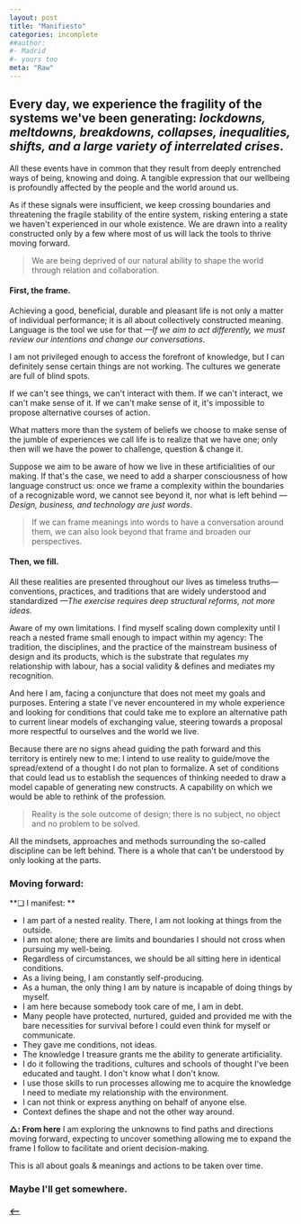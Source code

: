 ```yaml
---
layout: post
title: "Manifiesto"
categories: incomplete
##author:
#- Madrid
#- yours too
meta: "Raw"
---
```


## Every day, we experience the fragility of the systems we've been generating: *lockdowns, meltdowns, breakdowns, collapses, inequalities, shifts, and a large variety of interrelated crises*.

All these events have in common that they result from deeply entrenched ways of being, knowing and doing. A tangible expression that our wellbeing is profoundly affected by the people and the world around us. 

As if these signals were insufficient, we keep crossing boundaries and threatening the fragile stability of the entire system, risking entering a state we haven't experienced in our whole existence. We are drawn into a reality constructed only by a few where most of us will lack the tools to thrive moving forward.

> We are being deprived of our natural ability to shape the world through relation and collaboration.

#### First, the frame.
Achieving a good, beneficial, durable and pleasant life is not only a matter of individual performance; it is all about collectively constructed meaning. Language is the tool we use for that *—If we aim to act differently, we must review our intentions and change our conversations*.   

I am not privileged enough to access the forefront of knowledge, but I can definitely sense certain things are not working. The cultures we generate are full of blind spots.  

If we can't see things, we can't interact with them. If we can't interact, we can't make sense of it. If we can't make sense of it, it's impossible to propose alternative courses of action.     

What matters more than the system of beliefs we choose to make sense of the jumble of experiences we call life is to realize that we have one; only then will we have the power to challenge, question & change it.

Suppose we aim to be aware of how we live in these artificialities of our making. If that's the case, we need to add a sharper consciousness of how language construct us: once we frame a complexity within the boundaries of a recognizable word, we cannot see beyond it, nor what is left behind *—Design, business, and technology are just words*. 

> If we can frame meanings into words to have a conversation around them, we can also look beyond that frame and broaden our perspectives.  

#### Then, we fill.
All these realities are presented throughout our lives as timeless truths—conventions, practices, and traditions that are widely understood and standardized *—The exercise requires deep structural reforms, not more ideas.* 

Aware of my own limitations. I find myself scaling down complexity until I reach a nested frame small enough to impact within my agency: The tradition, the disciplines, and the practice of the mainstream business of design and its products, which is the substrate that regulates my relationship with labour, has a social validity & defines and mediates my recognition.

And here I am, facing a conjuncture that does not meet my goals and purposes. Entering a state I've never encountered in my whole experience and looking for conditions that could take me to explore an alternative path to current linear models of exchanging value, steering towards a proposal more respectful to ourselves and the world we live.   

Because there are no signs ahead guiding the path forward and this territory is entirely new to me: I intend to use reality to guide/move the spread/extend of a thought I do not plan to formalize. A set of conditions that could lead us to establish the sequences of thinking needed to draw a model capable of generating new constructs. A capability on which we would be able to rethink of the profession. 

> Reality is the sole outcome of design; there is no subject, no object and no problem to be solved. 

All the mindsets, approaches and methods surrounding the so-called discipline can be left behind. There is a whole that can't be understood by only looking at the parts.


### Moving forward:   
**❏ I manifest: **  

- I am part of a nested reality. There, I am not looking at things from the outside. 
- I am not alone; there are limits and boundaries I should not cross when pursuing my well-being.    
- Regardless of circumstances, we should be all sitting here in identical conditions. 
- As a living being, I am constantly self-producing. 
- As a human, the only thing I am by nature is incapable of doing things by myself.
- I am here because somebody took care of me, I am in debt.   
- Many people have protected, nurtured, guided and provided me with the bare necessities for survival before I could even think for myself or communicate.
- They gave me conditions, not ideas.  
- The knowledge I treasure grants me the ability to generate artificiality. 
- I do it following the traditions, cultures and schools of thought I've been educated and taught. I don't know what I don't know.
- I use those skills to run processes allowing me to acquire the knowledge I need to mediate my relationship with the environment.
- I can not think or express anything on behalf of anyone else. 
- Context defines the shape and not the other way around. 

**△: From here**
I am exploring the unknowns to find paths and directions moving forward, expecting to uncover something allowing me to expand the frame I follow to facilitate and orient decision-making.

This is all about goals & meanings and actions to be taken over time. 

### Maybe I'll get somewhere. 


##### [⟵](/../../incomplete/index.html)
